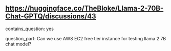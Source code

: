 ## https://huggingface.co/TheBloke/Llama-2-70B-Chat-GPTQ/discussions/43

contains_question: yes

question_part: Can we use AWS EC2 free tier instance for testing llama 2 7B chat model?